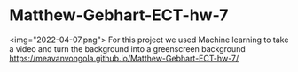 # Matthew-Gebhart-ECT-hw-7
<img="2022-04-07.png">
  For this project we used Machine learning to take a video and turn the background into a greenscreen background
https://meavanvongola.github.io/Matthew-Gebhart-ECT-hw-7/
